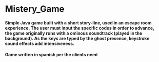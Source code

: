 # Mistery_Game

#### Simple Java game built with a short story-line, used in an escape room experience. The user must input the specific codes in order to advance, the game originally runs with a ominous soundtrack (played in the background). As the keys are typed by the ghost presence, keystroke sound effects add intensiveness.

#### Game written in spanish per the clients need
